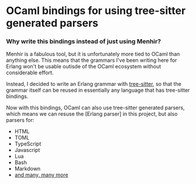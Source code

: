 # OCaml bindings for using tree-sitter generated parsers

### Why write this bindings instead of just using Menhir?

Menhir is a fabulous tool, but it is unfortunately more tied to OCaml than
anything else. This means that the grammars I've been writing here for Erlang
won't be usable outisde of the OCaml ecosystem without considerable effort.

Instead, I decided to write an Erlang grammar with
[tree-sitter](https://tree-sitter.github.io), so that the grammar itself can be
reused in essentially any language that has tree-sitter bindings.

Now with this bindings, OCaml can also use tree-sitter generated parsers, which
means we can resuse the [Erlang parser] in this project, but also parsers for:

* HTML
* TOML
* TypeScript
* Javascript
* Lua
* Bash
* Markdown
* [and many, many more](https://tree-sitter.github.io/tree-sitter/#available-parsers)

